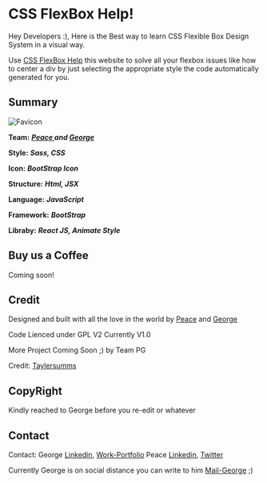 # CSS FlexBox Help!
Hey Developers :), Here is the Best way to learn CSS Flexible Box Design System in a visual way.

Use [CSS FlexBox Help](https://flexbox.lol/) this website to solve all your flexbox issues like how to center a div by just selecting the appropriate style the code automatically generated for you.

## Summary
![Favicon ](https://flexbox.lol/assets/img/favicon/favicon.ico)

**Team:** ***[Peace ](https://www.linkedin.com/in/peacesolomon) and  [George](https://biadedigital.com)***

**Style:** ***Sass, CSS***

**Icon:** ***BootStrap Icon***

**Structure:** ***Html, JSX***

**Language:** ***JavaScript***

**Framework:** ***BootStrap***

**Libraby:** ***React JS, Animate Style***


## Buy us a Coffee
Coming soon!

## Credit
Designed and built with all the love in the world by [Peace](https://www.linkedin.com/in/peacesolomon) and  [George](https://biadedigital.com)

Code Lienced under GPL V2 Currently V1.0

More Project Coming Soon ;) by Team PG

Credit: [Taylersumms](https://twitter.com/taylersumms)

## CopyRight
Kindly reached to George before you re-edit or whatever

## Contact
Contact: George [Linkedin](https://www.linkedin.com/in/olayeni-gbenga/), [Work-Portfolio](https://www.biadedigital.com/)
Peace [Linkedin](https://www.linkedin.com/in/peacesolomon/), [Twitter](https://www.twitter.com/peacesolomon/)
			
Currently George is on social distance you can write to him [Mail-George](mailto:contact@biadedigital.com) ;)
